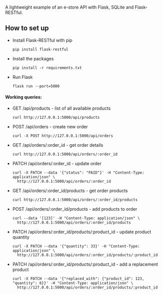 A lightweight example of an e-store API with Flask, SQLite and Flask-RESTful.

## How to set up ##

- Install Flask-RESTful with pip
    ```
    pip install flask-restful
    ```

- Install the packages
    ```
    pip install -r requirements.txt
    ```
    
- Run Flask 
    ```
    flask run --port=5000
    ```


#### Working queries: ####

* GET /api/products - list of all available products
    ```
    curl http://127.0.0.1:5000/api/products
    ```

* POST /api/orders - create new order
    ```
    curl -X POST http://127.0.0.1:5000/api/orders
    ```

* GET /api/orders/:order_id - get order details
    ```
    curl http://127.0.0.1:5000/api/orders/:order_id
    ```

* PATCH /api/orders/:order_id - update order
    ```
    curl -X PATCH --data '{"status": "PAID"}' -H "Content-Type: application/json" \
      http://127.0.0.1:5000/api/orders/:order_id
    ```

* GET /api/orders/:order_id/products - get order products
    ```
    curl http://127.0.0.1:5000/api/orders/:order_id/products
    ```

* POST /api/orders/:order_id/products - add products to order
    ```
    curl --data '[123]' -H "Content-Type: application/json" \
      http://127.0.0.1:5000/api/orders/:order_id/products
    ```

* PATCH /api/orders/:order_id/products/:product_id - update product quantity
    ```
    curl -X PATCH --data '{"quantity": 33}' -H "Content-Type: application/json" \
      http://127.0.0.1:5000/api/orders/:order_id/products/:product_id
    ```

* PATCH /api/orders/:order_id/products/:product_id - add a replacement product
    ```
    curl -X PATCH --data '{"replaced_with": {"product_id": 123, "quantity": 6}}' -H "Content-Type: application/json" \
      http://127.0.0.1:5000/api/orders/:order_id/products/:product_id
    ```